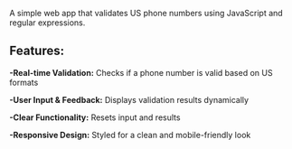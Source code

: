 A simple web app that validates US phone numbers using JavaScript and regular expressions.

## Features:

  **-Real-time Validation:** Checks if a phone number is valid based on US formats
  
  **-User Input & Feedback:** Displays validation results dynamically
  
  **-Clear Functionality:** Resets input and results
  
  **-Responsive Design:** Styled for a clean and mobile-friendly look
